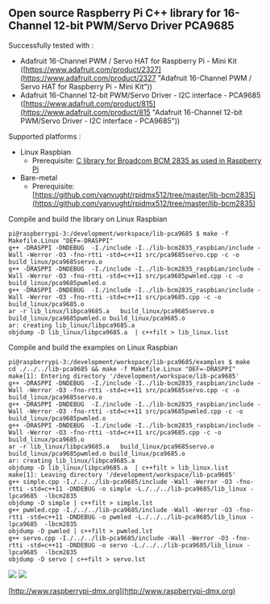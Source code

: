 ## Open source Raspberry Pi C++ library for 16-Channel 12-bit PWM/Servo Driver PCA9685 ##

Successfully tested with :

- Adafruit 16-Channel PWM / Servo HAT for Raspberry Pi - Mini Kit ([https://www.adafruit.com/product/2327](https://www.adafruit.com/product/2327 "Adafruit 16-Channel PWM / Servo HAT for Raspberry Pi - Mini Kit"))
- Adafruit 16-Channel 12-bit PWM/Servo Driver - I2C interface - PCA9685 ([https://www.adafruit.com/product/815](https://www.adafruit.com/product/815 "Adafruit 16-Channel 12-bit PWM/Servo Driver - I2C interface - PCA9685"))

Supported platforms :

- Linux Raspbian
    -  Prerequisite: [C library for Broadcom BCM 2835 as used in Raspberry Pi](http://www.airspayce.com/mikem/bcm2835/)
- Bare-metal
    - Prerequisite: [https://github.com/vanvught/rpidmx512/tree/master/lib-bcm2835](https://github.com/vanvught/rpidmx512/tree/master/lib-bcm2835)

Compile and build the library on Linux Raspbian

	pi@raspberrypi-3:/development/workspace/lib-pca9685 $ make -f Makefile.Linux "DEF=-DRASPPI"
	g++ -DRASPPI -DNDEBUG  -I./include -I../lib-bcm2835_raspbian/include -Wall -Werror -O3 -fno-rtti -std=c++11 src/pca9685servo.cpp -c -o build_linux/pca9685servo.o
	g++ -DRASPPI -DNDEBUG  -I./include -I../lib-bcm2835_raspbian/include -Wall -Werror -O3 -fno-rtti -std=c++11 src/pca9685pwmled.cpp -c -o build_linux/pca9685pwmled.o
	g++ -DRASPPI -DNDEBUG  -I./include -I../lib-bcm2835_raspbian/include -Wall -Werror -O3 -fno-rtti -std=c++11 src/pca9685.cpp -c -o build_linux/pca9685.o
	ar -r lib_linux/libpca9685.a   build_linux/pca9685servo.o build_linux/pca9685pwmled.o build_linux/pca9685.o
	ar: creating lib_linux/libpca9685.a
	objdump -D lib_linux/libpca9685.a  | c++filt > lib_linux.list

Compile and build the examples on Linux Raspbian

	pi@raspberrypi-3:/development/workspace/lib-pca9685/examples $ make
	cd ./../../lib-pca9685 && make -f Makefile.Linux "DEF=-DRASPPI"
	make[1]: Entering directory '/development/workspace/lib-pca9685'
	g++ -DRASPPI -DNDEBUG  -I./include -I../lib-bcm2835_raspbian/include -Wall -Werror -O3 -fno-rtti -std=c++11 src/pca9685servo.cpp -c -o build_linux/pca9685servo.o
	g++ -DRASPPI -DNDEBUG  -I./include -I../lib-bcm2835_raspbian/include -Wall -Werror -O3 -fno-rtti -std=c++11 src/pca9685pwmled.cpp -c -o build_linux/pca9685pwmled.o
	g++ -DRASPPI -DNDEBUG  -I./include -I../lib-bcm2835_raspbian/include -Wall -Werror -O3 -fno-rtti -std=c++11 src/pca9685.cpp -c -o build_linux/pca9685.o
	ar -r lib_linux/libpca9685.a   build_linux/pca9685servo.o build_linux/pca9685pwmled.o build_linux/pca9685.o
	ar: creating lib_linux/libpca9685.a
	objdump -D lib_linux/libpca9685.a  | c++filt > lib_linux.list
	make[1]: Leaving directory '/development/workspace/lib-pca9685'
	g++ simple.cpp -I./../../lib-pca9685/include -Wall -Werror -O3 -fno-rtti -std=c++11 -DNDEBUG -o simple -L./../../lib-pca9685/lib_linux -lpca9685  -lbcm2835
	objdump -D simple | c++filt > simple.lst
	g++ pwmled.cpp -I./../../lib-pca9685/include -Wall -Werror -O3 -fno-rtti -std=c++11 -DNDEBUG -o pwmled -L./../../lib-pca9685/lib_linux -lpca9685  -lbcm2835
	objdump -D pwmled | c++filt > pwmled.lst
	g++ servo.cpp -I./../../lib-pca9685/include -Wall -Werror -O3 -fno-rtti -std=c++11 -DNDEBUG -o servo -L./../../lib-pca9685/lib_linux -lpca9685  -lbcm2835
	objdump -D servo | c++filt > servo.lst


![](https://cdn-shop.adafruit.com/970x728/2327-12.jpg)
![](https://cdn-shop.adafruit.com/970x728/815-04.jpg)

[http://www.raspberrypi-dmx.org](http://www.raspberrypi-dmx.org)

